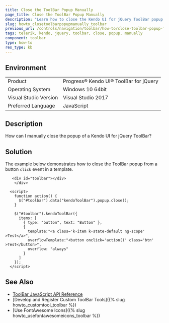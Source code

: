 ```yaml
---
title: Close the ToolBar Popup Manually
page_title: Close the ToolBar Popup Manually 
description: "Learn how to close the Kendo UI for jQuery ToolBar popup manually."
slug: howto_closetoolbarpopupmanually_toolbar
previous_url: /controls/navigation/toolbar/how-to/close-toolbar-popup-from-template
tags: telerik, kendo, jquery, toolbar, close, popup, manually
component: toolbar
type: how-to
res_type: kb
---
```


## Environment

<table>
 <tr>
  <td>Product</td>
  <td>Progress® Kendo UI® ToolBar for jQuery</td>
 </tr>
 <tr>
  <td>Operating System</td>
  <td>Windows 10 64bit</td>
 </tr>
 <tr>
  <td>Visual Studio Version</td>
  <td>Visual Studio 2017</td>
 </tr>
 <tr>
  <td>Preferred Language</td>
  <td>JavaScript</td>
 </tr>
</table>

## Description

How can I manually close the popup of a Kendo UI for jQuery ToolBar?

## Solution

The example below demonstrates how to close the ToolBar popup from a button `click` event in a template.



```dojo
   <div id="toolbar"></div>
    </div>

  <script>
    function action() {
      $("#toolbar").data("kendoToolBar").popup.close();
    }

    $("#toolbar").kendoToolBar({
      items: [
        { type: "button", text: "Button" },
        {
          template:"<a class='k-item k-state-default ng-scope' >Test</a>",
          overflowTemplate:"<button onclick='action()' class='btn' >Test</button>",
          overflow: "always"
        }
      ]
    });
  </script>
```

## See Also

* [ToolBar JavaScript API Reference](/api/javascript/ui/toolbar)
* [Develop and Register Custom ToolBar Tools]({% slug howto_customtool_toolbar %})
* [Use FontAwesome Icons]({% slug howto_usefontawesomeicons_toolbar %})
